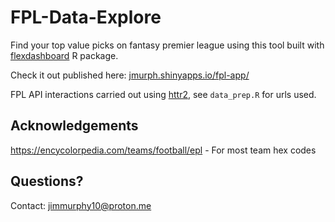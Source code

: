 # FPL-Data-Explore

Find your top value picks on fantasy premier league using this tool built with [flexdashboard](https://pkgs.rstudio.com/flexdashboard) R package.

Check it out published here: [jmurph.shinyapps.io/fpl-app/](https://jmurph.shinyapps.io/fpl-app/)

FPL API interactions carried out using [httr2](https://github.com/r-lib/httr2), see `data_prep.R` for urls used. 

## Acknowledgements

https://encycolorpedia.com/teams/football/epl - For most team hex codes 

## Questions?

Contact: jimmurphy10@proton.me
